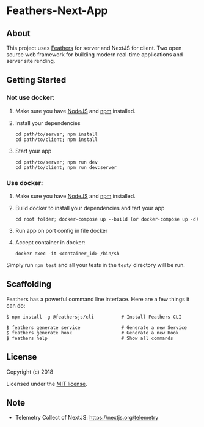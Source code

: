 # Feathers-Next-App

> 

## About

This project uses [Feathers](http://feathersjs.com) for server and NextJS for client. Two open source web framework for building modern real-time applications and server site rending.

## Getting Started

### Not use docker:
1. Make sure you have [NodeJS](https://nodejs.org/) and [npm](https://www.npmjs.com/) installed.
2. Install your dependencies

    ```
    cd path/to/server; npm install
    cd path/to/client; npm install
    ```

3. Start your app

    ```
    cd path/to/server; npm run dev
    cd path/to/client; npm run dev:server
    ```
### Use docker:
1. Make sure you have [NodeJS](https://nodejs.org/) and [npm](https://www.npmjs.com/) installed.
2. Build docker to install your dependencies and tart your app

    ```
    cd root folder; docker-compose up --build (or docker-compose up -d)
    ```
3. Run app on port config in file docker
4. Accept container in docker:

    ```
    docker exec -it <container_id> /bin/sh
    ```

Simply run `npm test` and all your tests in the `test/` directory will be run.

## Scaffolding

Feathers has a powerful command line interface. Here are a few things it can do:

```
$ npm install -g @feathersjs/cli          # Install Feathers CLI

$ feathers generate service               # Generate a new Service
$ feathers generate hook                  # Generate a new Hook
$ feathers help                           # Show all commands
```

## License

Copyright (c) 2018

Licensed under the [MIT license](LICENSE).

## Note

- Telemetry Collect of NextJS: https://nextjs.org/telemetry
